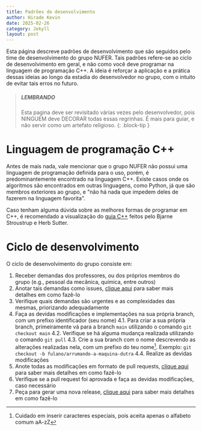 ```yaml
---
title: Padrões do desenvolvimento
author: Hirade Kevin
date: 2025-02-26
category: Jekyll
layout: post
---
```


Esta página descreve padrões de desenvolvimento que são seguidos pelo time de desenvolvimento do grupo NUFER. Tais padrões refere-se ao ciclo de desenvolvimento em geral, e não como você deve programar na linguagem de programação C++. A ideia é reforçar a aplicação e a prática dessas ideias ao longo da estadia do desenvolvedor no grupo, com o intuito de evitar tais erros no futuro.

> ##### LEMBRANDO
> Esta pagina deve ser revisitado várias vezes pelo desenvolvedor, pois NINGUEM deve DECORAR todas essas regrinhas. É mais para guiar, e não servir como um artefato religioso.
{: .block-tip }

# Linguagem de programação C++
Antes de mais nada, vale mencionar que o grupo NUFER não possui uma linguagem de programação definida para o uso, porém, é predominantemente encontrado na linguagem C++.
Existe casos onde os algoritmos são encontrados em outras linguagens, como Python, já que são membros exteriores ao grupo, e "não há nada que impedem deles de fazerem na linguagem favorita".

Caso tenham alguma dúvida sobre as melhores formas de programar em C++, é recomendado a visualização do [guia C++]((https://isocpp.github.io/CppCoreGuidelines/CppCoreGuidelines)) feitos pelo Bjarne Stroustrup e Herb Sutter.

# Ciclo de desenvolvimento
O ciclo de desenvolvimento do grupo consiste em:
1. Receber demandas dos professores, ou dos próprios membros do grupo (e.g., pessoal da mecânica, química, entre outros)
2. Anotar tais demandas como issues, [clique aqui](../issues.md) para saber mais detalhes em como fazê-lo
3. Verifique quais demandas são urgentes e as complexidades das mesmas, priorizando adequadamente
4. Faça as devidas modificações e implementações na sua própria branch, com um prefixo identificador (seu nome)
    4.1. Para criar a sua própria branch, primeiramente vá para a branch `main` utilizando o comando `git checkout main`
    4.2. Verifique se há alguma mudança realizada utilizando o comando `git pull`
    4.3. Crie a sua branch com o nome descrevendo as alterações realizadas nela, com um prefixo do teu nome[^1]. Exemplo: `git checkout -b fulano/arrumando-a-maquina-dutra`
    4.4. Realize as devidas modificações
5. Anote todas as modificações em formato de pull requests, [clique aqui](./prs.md) para saber mais detalhes em como fazê-lo
6. Verifique se a pull request foi aprovada e faça as devidas modificações, caso necessário
7. Peça para gerar uma nova release, [clique aqui](./releases.md) para saber mais detalhes em como fazê-lo

[^1]: Cuidado em inserir caracteres especiais, pois aceita apenas o alfabeto comum aA-zZ